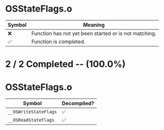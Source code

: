 # OSStateFlags.o
| Symbol | Meaning 
| ------------- | ------------- 
| :x: | Function has not yet been started or is not matching. 
| :white_check_mark: | Function is completed. 


# 2 / 2 Completed -- (100.0%)
# OSStateFlags.o
| Symbol | Decompiled? |
| ------------- | ------------- |
| `__OSWriteStateFlags` | :white_check_mark: |
| `__OSReadStateFlags` | :white_check_mark: |
